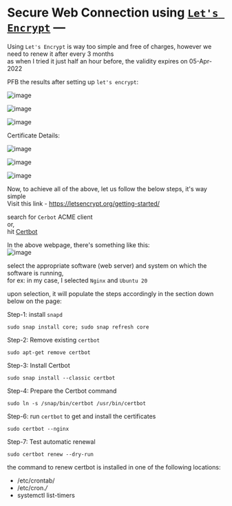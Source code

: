 # Secure Web Connection using [`Let's Encrypt`](https://letsencrypt.org/) — 

Using `Let's Encrypt` is way too simple and free of charges, however we need to renew it after every 3 months  
as when I tried it just half an hour before, the validity expires on 05-Apr-2022  

PFB the results after setting up `let's encrypt`:  

![image](https://user-images.githubusercontent.com/26399543/148194948-047e9164-e2c8-436b-97c6-0d53686688fc.png)  

![image](https://user-images.githubusercontent.com/26399543/148194272-e82074e8-74f4-4b1b-be2d-d0a3f031800b.png)  

![image](https://user-images.githubusercontent.com/26399543/148194350-629b3647-5d56-4b99-a35a-943161a10d37.png)  

Certificate Details:  

![image](https://user-images.githubusercontent.com/26399543/148194409-32ea8768-e44e-4dd8-9d1e-651d2ed28824.png)  

![image](https://user-images.githubusercontent.com/26399543/148194619-847935a8-6280-4424-bee0-d5b403004837.png)  

![image](https://user-images.githubusercontent.com/26399543/148194693-cdffb022-7b4f-4d98-a4d6-048fe4a235da.png)  

Now, to achieve all of the above, let us follow the below steps, it's way simple  
Visit this link - https://letsencrypt.org/getting-started/  

search for `Cerbot` ACME client  
or,  
hit [Certbot](https://certbot.eff.org/)  

In the above webpage, there's something like this:  
![image](https://user-images.githubusercontent.com/26399543/148192458-8b093c8a-2b32-4573-861d-2ec7b3e58bc0.png)  

select the appropriate software (web server) and system on which the software is running,  
for ex: in my case, I selected `Nginx` and `Ubuntu 20`  

upon selection, it will populate the steps accordingly in the section down below on the page:  

Step-1:  install `snapd`  
```shell
sudo snap install core; sudo snap refresh core
```
Step-2: Remove existing `certbot`  
```shell
sudo apt-get remove certbot
```
Step-3: Install Certbot  
```shell
sudo snap install --classic certbot
```
Step-4: Prepare the Certbot command  
```shell
sudo ln -s /snap/bin/certbot /usr/bin/certbot
```
Step-6: run `certbot` to get and install the certificates  
```shell
sudo certbot --nginx
```
Step-7: Test automatic renewal  
```shell
sudo certbot renew --dry-run
```
the command to renew certbot is installed in one of the following locations:  
- /etc/crontab/
- /etc/cron.*/*
- systemctl list-timers  

